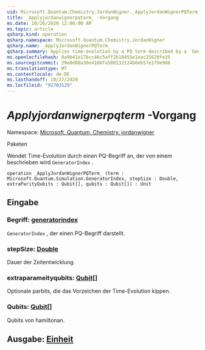 ```yaml
---
uid: Microsoft.Quantum.Chemistry.JordanWigner._ApplyJordanWignerPQTerm_
title: _Applyjordanwignerpqterm_ -Vorgang
ms.date: 10/26/2020 12:00:00 AM
ms.topic: article
qsharp.kind: operation
qsharp.namespace: Microsoft.Quantum.Chemistry.JordanWigner
qsharp.name: _ApplyJordanWignerPQTerm_
qsharp.summary: Applies time-evolution by a PQ term described by a `GeneratorIndex`.
ms.openlocfilehash: 8a9b41e17bcc46c5aff2b18455e1eac25620fe35
ms.sourcegitcommit: 29e0d88a30e4166fa580132124b0eb57e1f0e986
ms.translationtype: MT
ms.contentlocale: de-DE
ms.lasthandoff: 10/27/2020
ms.locfileid: "92703529"
---
```

# <a name="_applyjordanwignerpqterm_-operation"></a>_Applyjordanwignerpqterm_ -Vorgang

Namespace: [Microsoft. Quantum. Chemistry. jordanwigner](xref:Microsoft.Quantum.Chemistry.JordanWigner)

Paketen [](https://nuget.org/packages/)


Wendet Time-Evolution durch einen PQ-Begriff an, der von einem beschrieben wird `GeneratorIndex` .

```qsharp
operation _ApplyJordanWignerPQTerm_ (term : Microsoft.Quantum.Simulation.GeneratorIndex, stepSize : Double, extraParityQubits : Qubit[], qubits : Qubit[]) : Unit
```


## <a name="input"></a>Eingabe

### <a name="term--generatorindex"></a>Begriff: [generatorindex](xref:Microsoft.Quantum.Simulation.GeneratorIndex)

`GeneratorIndex` , der einen PQ-Begriff darstellt.


### <a name="stepsize--double"></a>stepSize: [Double](xref:microsoft.quantum.lang-ref.double)

Dauer der Zeitentwicklung.


### <a name="extraparityqubits--qubit"></a>extraparameityqubits: [Qubit](xref:microsoft.quantum.lang-ref.qubit)[]

Optionale parbits, die das Vorzeichen der Time-Evolution kippen.


### <a name="qubits--qubit"></a>Qubits: [Qubit](xref:microsoft.quantum.lang-ref.qubit)[]

Qubits von hamiltonan.



## <a name="output--unit"></a>Ausgabe: [Einheit](xref:microsoft.quantum.lang-ref.unit)


